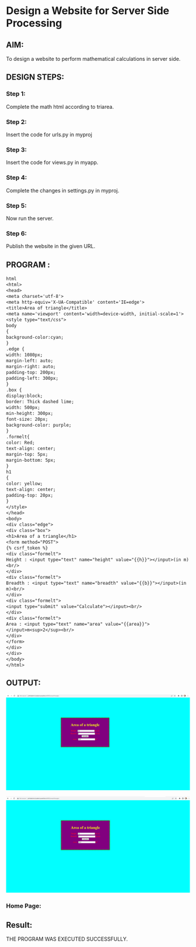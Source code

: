 # Design a Website for Server Side Processing

## AIM:
To design a website to perform mathematical calculations in server side.

## DESIGN STEPS:

### Step 1:
Complete the math html according to triarea.


### Step 2:
Insert the code for urls.py in myproj


### Step 3:
Insert the code for views.py in myapp.


### Step 4:
Complete the changes in settings.py in myproj.


### Step 5:
Now run the server.


### Step 6:

Publish the website in the given URL.

## PROGRAM :
```
html
<html>
<head>
<meta charset='utf-8'>
<meta http-equiv='X-UA-Compatible' content='IE=edge'>
<title>Area of triangle</title>
<meta name='viewport' content='width=device-width, initial-scale=1'>
<style type="text/css">
body 
{
background-color:cyan;
}
.edge {
width: 1080px;
margin-left: auto;
margin-right: auto;
padding-top: 200px;
padding-left: 300px;
}
.box {
display:block;
border: Thick dashed lime;
width: 500px;
min-height: 300px;
font-size: 20px;
background-color: purple;
}
.formelt{
color: Red;
text-align: center;
margin-top: 5px;
margin-bottom: 5px;
}
h1
{
color: yellow;
text-align: center;
padding-top: 20px;
}
</style>
</head>
<body>
<div class="edge">
<div class="box">
<h1>Area of a triangle</h1>
<form method="POST">
{% csrf_token %}
<div class="formelt">
Height : <input type="text" name="height" value="{{h}}"></input>(in m)<br/>
</div>
<div class="formelt">
Breadth : <input type="text" name="breadth" value="{{b}}"></input>(in m)<br/>
</div>
<div class="formelt">
<input type="submit" value="Calculate"></input><br/>
</div>
<div class="formelt">
Area : <input type="text" name="area" value="{{area}}"></input>m<sup>2</sup><br/>
</div>
</form>
</div>
</div>
</body>
</html>
```

## OUTPUT:
![triarea](triarea.JPG)

![triarea2](triarea2.JPG)

### Home Page:


## Result:
THE PROGRAM WAS EXECUTED SUCCESSFULLY.



